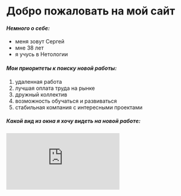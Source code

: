  # Добро пожаловать на мой сайт

#### _Немного о себе:_

- меня зовут Сергей
- мне 38 лет
- я учусь в Нетологии

#### _Мои приоритеты к поиску новой работы:_

1. удаленная работа
2. лучшая оплата труда на рынке
3. дружный коллектив
4. возможность обучаться и развиваться
5. стабильная компания с интересными проектами

##### _Какой вид из окна я хочу видеть на новой работе:_

 ![sign](https://ru.wallpaper.mob.org/pc/image/photography-tropical-beach-boat-cliff-coastline-nature-ocean-seascape-thailand-tropics-656235.html)

 